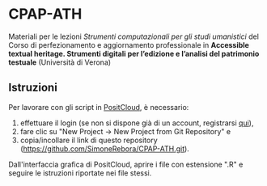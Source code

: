 # CPAP-ATH
Materiali per le lezioni *Strumenti computazionali per gli studi umanistici* del Corso di perfezionamento e aggiornamento professionale in **Accessible textual heritage. Strumenti digitali per l’edizione e l’analisi del patrimonio testuale** (Università di Verona)

## Istruzioni

Per lavorare con gli script in [PositCloud](https://posit.cloud/), è necessario:  
1. effettuare il login (se non si dispone già di un account, registrarsi [qui](https://posit.cloud/plans/free)),
2. fare clic su "New Project -> New Project from Git Repository" e
3. copia/incollare il link di questo repository (https://github.com/SimoneRebora/CPAP-ATH.git).

Dall'interfaccia grafica di PositCloud, aprire i file con estensione ".R" e seguire le istruzioni riportate nei file stessi.
